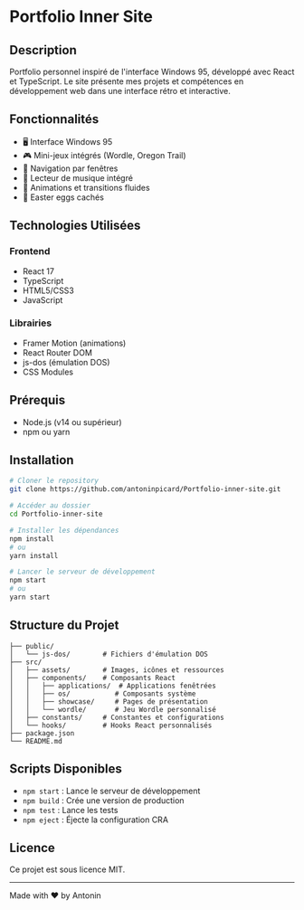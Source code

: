 # Portfolio Inner Site

## Description
Portfolio personnel inspiré de l'interface Windows 95, développé avec React et TypeScript. Le site présente mes projets et compétences en développement web dans une interface rétro et interactive.

## Fonctionnalités
- 🖥️ Interface Windows 95
- 🎮 Mini-jeux intégrés (Wordle, Oregon Trail)
- 📂 Navigation par fenêtres
- 🎵 Lecteur de musique intégré
- 🎨 Animations et transitions fluides
- 💾 Easter eggs cachés

## Technologies Utilisées
### Frontend
- React 17
- TypeScript
- HTML5/CSS3
- JavaScript

### Librairies
- Framer Motion (animations)
- React Router DOM
- js-dos (émulation DOS)
- CSS Modules

## Prérequis
- Node.js (v14 ou supérieur)
- npm ou yarn

## Installation
```bash
# Cloner le repository
git clone https://github.com/antoninpicard/Portfolio-inner-site.git

# Accéder au dossier
cd Portfolio-inner-site

# Installer les dépendances
npm install
# ou
yarn install

# Lancer le serveur de développement
npm start
# ou
yarn start
```

## Structure du Projet
```
├── public/
│   └── js-dos/        # Fichiers d'émulation DOS
├── src/
│   ├── assets/        # Images, icônes et ressources
│   ├── components/    # Composants React
│   │   ├── applications/  # Applications fenêtrées
│   │   ├── os/           # Composants système
│   │   ├── showcase/     # Pages de présentation
│   │   └── wordle/       # Jeu Wordle personnalisé
│   ├── constants/     # Constantes et configurations
│   └── hooks/         # Hooks React personnalisés
├── package.json
└── README.md
```

## Scripts Disponibles
- `npm start` : Lance le serveur de développement
- `npm build` : Crée une version de production
- `npm test` : Lance les tests
- `npm eject` : Éjecte la configuration CRA

## Licence
Ce projet est sous licence MIT.

---
Made with ❤️ by Antonin
